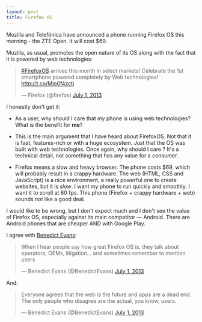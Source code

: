 ```yaml
---
layout: post
title: Firefox OS
---
```


Mozilla and Telefónica have announced a phone running Firefox OS this morning - the ZTE Open. It will cost $69.

Mozilla, as usual, promotes the open nature of its OS along with the fact that it is powered by web technologies:

<blockquote class="twitter-tweet"><p><a href="https://twitter.com/search?q=%23FirefoxOS&amp;src=hash">#FirefoxOS</a> arrives this month in select markets! Celebrate the 1st smartphone powered completely by Web technologies! <a href="http://t.co/Mio0f4zctj">http://t.co/Mio0f4zctj</a></p>&mdash; Firefox (@firefox) <a href="https://twitter.com/firefox/statuses/351641840728023040">July 1, 2013</a></blockquote>

I honestly don't get it:

* As a user, why should I care that my phone is using web technologies? What is the benefit for **me**?

* This is the main argument that I have heard about FirefoxOS. Not that it is fast, features-rich or with a huge ecosystem. Just that the OS was built with web technologies. Once again, why should I care ? It's a technical detail, not something that has any value for a consumer.

* Firefox means a slow and heavy browser. The phone costs $69, which will probably result in a crappy hardware. The web (HTML, CSS and JavaScript) is a nice environment, a really powerful one to create websites, but it is _slow_. I want my phone to run quickly and smoothly. I want it to scroll at 60 fps. This phone (Firefox + crappy hardware + web) sounds _not_ like a good deal.

I would like to be wrong, but I don't expect much and I don't see the value of Firefox OS, especially against its main competitor — Android. There are Android phones that are cheaper AND with Google Play.

I agree with [Benedict Evans](http://ben-evans.com/):

<blockquote class="twitter-tweet"><p>When I hear people say how great Firefox OS is, they talk about operators, OEMs, litigation... and sometimes remember to mention users</p>&mdash; Benedict Evans (@BenedictEvans) <a href="https://twitter.com/BenedictEvans/statuses/351646258856857600">July 1, 2013</a></blockquote>

And:

<blockquote class="twitter-tweet"><p>Everyone agrees that the web is the future and apps are a dead end. The only people who disagree are the actual, you know, users.</p>&mdash; Benedict Evans (@BenedictEvans) <a href="https://twitter.com/BenedictEvans/statuses/351646755818975232">July 1, 2013</a></blockquote>
